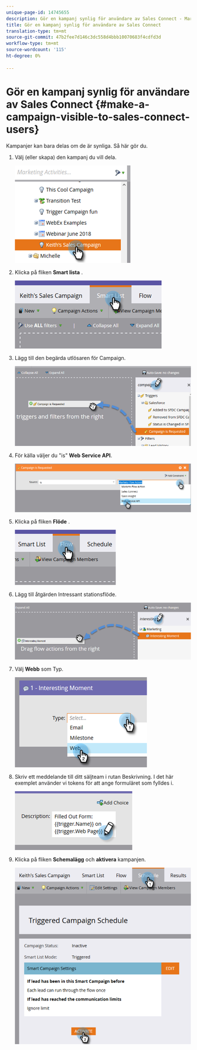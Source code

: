 ```yaml
---
unique-page-id: 14745655
description: Gör en kampanj synlig för användare av Sales Connect - Marketo Docs - Produktdokumentation
title: Gör en kampanj synlig för användare av Sales Connect
translation-type: tm+mt
source-git-commit: 47b2fee7d146c3dc558d4bbb10070683f4cdfd3d
workflow-type: tm+mt
source-wordcount: '115'
ht-degree: 0%

---
```



# Gör en kampanj synlig för användare av Sales Connect {#make-a-campaign-visible-to-sales-connect-users}

Kampanjer kan bara delas om de är synliga. Så här gör du.

1. Välj (eller skapa) den kampanj du vill dela.

   ![](assets/one.png)

1. Klicka på fliken **Smart lista** .

   ![](assets/two.png)

1. Lägg till den begärda utlösaren för Campaign.

   ![](assets/three.png)

1. För källa väljer du &quot;is&quot; **Web Service API**.

   ![](assets/4.png)

1. Klicka på fliken **Flöde** .

   ![](assets/five.png)

1. Lägg till åtgärden Intressant stationsflöde.

   ![](assets/six.png)

1. Välj **Webb** som Typ.

   ![](assets/seven.png)

1. Skriv ett meddelande till ditt säljteam i rutan Beskrivning. I det här exemplet använder vi tokens för att ange formuläret som fylldes i.

   ![](assets/eight.png)

1. Klicka på fliken **Schemalägg** och **aktivera** kampanjen.

   ![](assets/nine.png)

